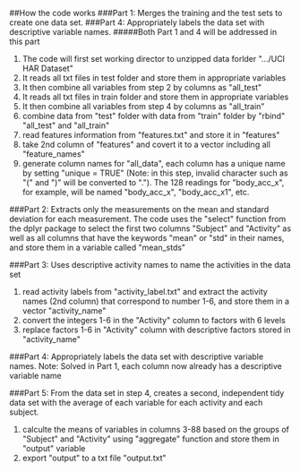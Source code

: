 ##How the code works
###Part 1: Merges the training and the test sets to create one data set. 
###Part 4: Appropriately labels the data set with descriptive variable names. 
#####Both Part 1 and 4 will be addressed in this part
1. The code will first set working director to unzipped data forlder ".../UCI HAR Dataset"
2. It reads all txt files in test folder and store them in appropriate variables
3. It then combine all variables from step 2 by columns as "all_test"
4. It reads all txt files in train folder and store them in appropriate variables
3. It then combine all variables from step 4 by columns as "all_train"
4. combine data from "test" folder with data from "train" folder by "rbind" "all_test" and "all_train"
5. read features information from "features.txt" and store it in "features"
6. take 2nd column of "features" and covert it to a vector including all "feature_names"
7. generate column names for "all_data", each column has a unique name by setting "unique = TRUE" (Note: in this step, invalid character such as "(" and ")" will be converted to "."). The 128 readings for "body_acc_x", for example, will be named "body_acc_x", "body_acc_x1", etc.

###Part 2: Extracts only the measurements on the mean and standard deviation for each measurement. 
The code uses the "select" function from the dplyr package to select the first two columns "Subject" and "Activity" as well as all columns that have the keywords "mean" or "std" in their names, and store them in a variable called "mean_stds"

###Part 3: Uses descriptive activity names to name the activities in the data set
1. read activity labels from "activity_label.txt" and extract the activity names (2nd column) that correspond to number 1-6, and store them in a vector "activity_name"
2. convert the integers 1-6 in the "Activity" column to factors with 6 levels
3. replace factors 1-6 in "Activity" column with descriptive factors stored in "activity_name"

###Part 4: Appropriately labels the data set with descriptive variable names. 
Note: Solved in Part 1, each column now already has a descriptive variable name

###Part 5: From the data set in step 4, creates a second, independent tidy data set with the average of each variable for each activity and each subject.
1. calculte the means of variables in columns 3-88 based on the groups of "Subject" and "Activity" using "aggregate" function and store them in "output" variable
2. export "output" to a txt file "output.txt"
